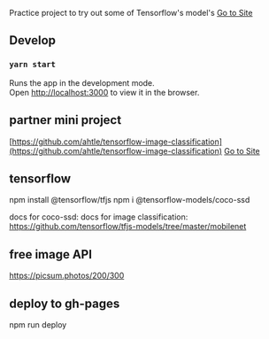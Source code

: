 Practice project to try out some of Tensorflow's model's
[Go to Site](https://ahtle.github.io/tensorflow-practice)

## Develop
### `yarn start`
Runs the app in the development mode.\
Open [http://localhost:3000](http://localhost:3000) to view it in the browser.

## partner mini project
[https://github.com/ahtle/tensorflow-image-classification](https://github.com/ahtle/tensorflow-image-classification)
[Go to Site](https://ahtle.github.io/tensorflow-practice/images/tf-image-classification-logo.png)

## tensorflow
npm install @tensorflow/tfjs
npm i @tensorflow-models/coco-ssd

docs for coco-ssd: 
docs for image classification: https://github.com/tensorflow/tfjs-models/tree/master/mobilenet

## free image API 
https://picsum.photos/200/300

## deploy to gh-pages
npm run deploy